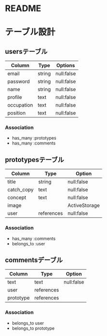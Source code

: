 # README
# テーブル設計

## usersテーブル

| Column     | Type   | Options    |
| ---------- | ------ | ---------- |
| email      | string | null:false |
| password   | string | null:false |
| name       | string | null:false |
| profile    | text   | null:false |
| occupation | text   | null:false |
| position   | text   | null:false |

### Association

- has_many :prototypes
- has_many :comments

## prototypesテーブル

| Column     | Type       | Option        |
| ---------- | ---------- | ------------- |
| title      | string     | null:false    |
| catch_copy | text       | null:false    |
| concept    | text       | null:false    |
| image      |            | ActiveStorage |
| user       | references | null:false    |

### Association

- has_many :comments
- belongs_to :user

## commentsデーブル

| Column    | Type       | Option     |
| --------- | ---------- | ---------- |
| text      | text       | null:false |
| user      | references |            |
| prototype | references |            |

### Association

- belongs_to user
- belongs_to prototype